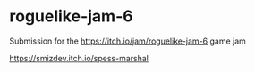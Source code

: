 # roguelike-jam-6

Submission for the https://itch.io/jam/roguelike-jam-6 game jam

https://smizdev.itch.io/spess-marshal